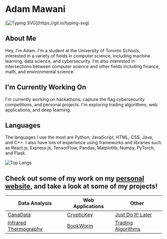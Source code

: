 # Adam Mawani
[![Typing SVG](https://readme-typing-svg.demolab.com?font=Fira+Code&size=24&duration=3750&pause=550&color=000000FD&vCenter=true&repeat=false&random=false&width=700&height=40&lines=Hi%2C+I'm+Adam!;I'm+a+Full+Stack+Developer+and+Student.)](https://git.io/typing-svg)

## About Me
Hey, I'm Adam. I'm a student at the University of Toronto Schools, interested in a variety of fields in computer science, including machine learning, data science, and cybersecurity. I'm also interested in intersections between computer science and other fields including finance, math, and environmental science.

## I'm Currently Working On
I'm currently working on hackathons, capture the flag cybersecurity competitions, and personal projects. I'm exploring trading algorithms, web applications, and deep learning.

## Languages
The languages I use the most are Python, JavaScript, HTML, CSS, Java, and C++. I also have lots of experience using frameworks and libraries such as React.js, Express.js, TensorFlow, Pandas, Matplotlib, Numpy, PyTorch, and Flask.

![Top Langs](https://github-readme-stats.vercel.app/api/top-langs/?username=AdamMawani&layout=compact&theme=tokyonight)

<!--
---
![GitHub Stats](https://github-readme-stats.vercel.app/api?username=adammawani&show_icons=true&theme=tokyonight)
---
-->
## Check out some of my work on my [personal website](https://adammawani.github.io), and take a look at some of my projects!
| Data Analysis | Web Applications | Other |
|----------|----------|----------|
| [CanaData](https://github.com/AdamMawani/CanaData)   | [CrypticKey](https://github.com/AdamMawani/CrypticKey)   | [Just Do It! Later](https://github.com/AdamMawani/JustDoItLater)   |
| [Infrared Thermography](https://github.com/AdamMawani/InfraredThermographyAnalysis)   | [BookWorm](https://github.com/AdamMawani/BookWorm)   | [Trading Algorithms](https://github.com/AdamMawani/InvestingAlgorithms)   |
